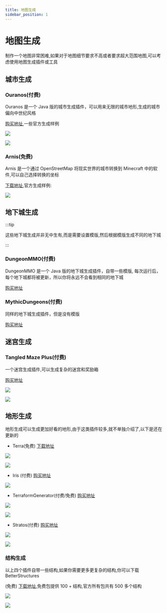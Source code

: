 ```yaml
---
title: 地图生成
sidebar_position: 1
---
```


# 地图生成

制作一个地图非常困难,如果对于地图细节要求不高或者要求超大范围地图,可以考虑使用地图生成插件或工具

## 城市生成

### Ouranos(付费)

Ouranos 是一个 Java 版的城市生成插件，可以用来无限的城市地形,生成的城市偏向中世纪风格

[购买地址](https://www.spigotmc.org/resources/114772/),一些官方生成样例

![](_image/54ef42d10ca2ce57484ef606117640460249e48e.png)

![](_image/825a21073ee817018bffff06e55d12da55b2a5b0.png)

### Arnis(免费)

Arnis 是一个通过 OpenStreetMap 将现实世界的城市转换到 Minecraft 中的软件,可以自己选择转换的坐标

[下载地址](https://arnis.app/),官方生成样例:

![](_image/mc.gif)

## 地下城生成

:::tip

这些地下城生成并非无中生有,而是需要设置模版,然后根据模版生成不同的地下城

:::

### DungeonMMO(付费)

DungeonMMO 是一个 Java 版的地下城生成插件，自带一些模版, 每次运行后，每个地下城都将被更新，所以你将永远不会看到相同的地下城

[购买地址](https://www.spigotmc.org/resources/106150/)

### MythicDungeons(付费)

同样的地下城生成插件，但是没有模版

[购买地址](https://www.spigotmc.org/resources/102699/)

## 迷宫生成

### Tangled Maze Plus(付费)

一个迷宫生成插件,可以生成复杂的迷宫和奖励箱

[购买地址](https://www.spigotmc.org/resources/76591/)

![](_image/t.png)

![](_image/t2.png)

## 地形生成

地形生成可以生成更加好看的地形,由于这类插件较多,就不单独介绍了,以下是还在更新的

* Terra(免费) [下载地址](https://modrinth.com/plugin/terra)

![](_image/356845062-1de0bbf4-7d26-4beb-b010-2f4d88efdba4.png)

![](_image/356845134-18be416f-daf5-4ae9-8560-8412fda83dc6.png)

* Iris (付费) [购买地址](https://www.spigotmc.org/resources/84586/)

![](_image/iris.png)

* TerraformGenerator(付费/免费) [购买地址](https://www.spigotmc.org/resources/98309/)

![](_image/erra.jpg)

![](_image/terra2.png)

* Stratos(付费) [购买地址](https://www.spigotmc.org/resources/80313/)

![](_image/st.png)

![](_image/st2.png)

### 结构生成

以上四个插件自带一些结构,如果你需要更多更复杂的结构,你可以下载 BetterStructures

(免费) [下载地址](https://www.spigotmc.org/resources/103241/),免费包提供 100 + 结构,官方所有包共有 500 多个结构

![](_image/bs.jpg)

![](_image/bs2.jpg)

